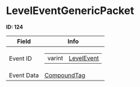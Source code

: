 # LevelEventGenericPacket

__ID: 124__



<table><thead><tr><th>Field</th><th>Info</th></tr></thead><tbody>
<tr><td>Event ID</td><td><table><tbody><tr><td>varint</td><td><a href="../enums/LevelEvent.md">LevelEvent</a></td></tr></tbody></table></td></tr>
<tr><td>Event Data</td><td><a href="../types/CompoundTag.md">CompoundTag</a></td></tr>
</tbody></table>